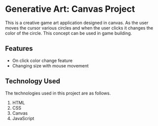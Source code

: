 # Generative Art: Canvas Project

This is a creative game art application designed in canvas. As the user moves the cursor various circles and when the user clicks it changes the color of the circle. This concept can be used in game building.

## Features

* On click color change feature
* Changing size with mouse movement 

## Technology Used

The technologies used in this project are as follows.

1. HTML 
2. CSS
3. Canvas
4. JavaScript
